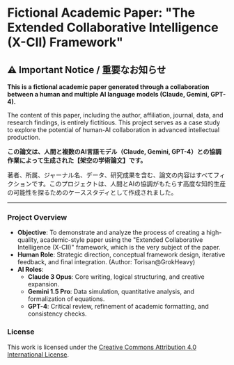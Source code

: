 # Fictional Academic Paper: "The Extended Collaborative Intelligence (X-CII) Framework"

## ⚠️ Important Notice / 重要なお知らせ

**This is a fictional academic paper generated through a collaboration between a human and multiple AI language models (Claude, Gemini, GPT-4).**

The content of this paper, including the author, affiliation, journal, data, and research findings, is entirely fictitious. This project serves as a case study to explore the potential of human-AI collaboration in advanced intellectual production.

**この論文は、人間と複数のAI言語モデル（Claude, Gemini, GPT-4）との協調作業によって生成された【架空の学術論文】です。**

著者、所属、ジャーナル名、データ、研究成果を含む、論文の内容はすべてフィクションです。このプロジェクトは、人間とAIの協調がもたらす高度な知的生産の可能性を探るためのケーススタディとして作成されました。

---

### Project Overview

*   **Objective**: To demonstrate and analyze the process of creating a high-quality, academic-style paper using the "Extended Collaborative Intelligence (X-CII)" framework, which is the very subject of the paper.
*   **Human Role**: Strategic direction, conceptual framework design, iterative feedback, and final integration. (Author: Torisan@GrokHeavy)
*   **AI Roles**:
    *   **Claude 3 Opus**: Core writing, logical structuring, and creative expansion.
    *   **Gemini 1.5 Pro**: Data simulation, quantitative analysis, and formalization of equations.
    *   **GPT-4**: Critical review, refinement of academic formatting, and consistency checks.

### License

This work is licensed under the [Creative Commons Attribution 4.0 International License](http://creativecommons.org/licenses/by/4.0/).

